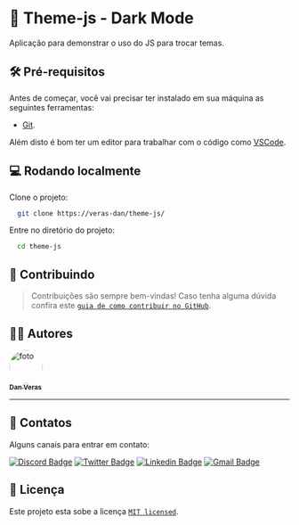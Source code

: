 # 📌 Theme-js - Dark Mode

Aplicação para demonstrar o uso do JS para trocar temas.

## 🛠 Pré-requisitos

Antes de começar, você vai precisar ter instalado em sua máquina as seguintes ferramentas:
 - [Git](https://git-scm.com).

Além disto é bom ter um editor para trabalhar com o código como [VSCode](https://code.visualstudio.com/).

## 💻 Rodando localmente

Clone o projeto:

```bash
  git clone https://veras-dan/theme-js/
```

Entre no diretório do projeto:

```bash
  cd theme-js
```


## 📝 Contribuindo

> Contribuições são sempre bem-vindas! Caso tenha alguma dúvida confira este [`guia de como contribuir no GitHub`](./CONTRIBUTING.md).

## ✍🏻 Autores

<a href="https://github.com/veras-dan">
 <img style="border-radius: 50%;" src="https://media.discordapp.net/attachments/891798888594436199/980284436954357780/perfil_dan.jpg?width=100&height=100" width="60px;" alt="foto"/>
 <br />
 <sub><b>Dan Veras</b></sub></a>
 <br />

---

## 📖 Contatos 

Alguns canais para entrar em contato:

[![Discord Badge](https://img.shields.io/badge/Discord-7289DA?style=for-the-badge&logo=discord&logoColor=white)](https://discord.com/users/Dan#5690)
[![Twitter Badge](https://img.shields.io/badge/Twitter-1ca0f1?style=for-the-badge&labelColor=1ca0f1&logo=twitter&logoColor=white&link=https://twitter.com/veras_dan)](https://twitter.com/veras_dan) 
[![Linkedin Badge](https://img.shields.io/badge/-Linkedin-blue?style=for-the-badge&logo=Linkedin&logoColor=white&link=https://www.linkedin.com/in/verasdanilo/)](https://www.linkedin.com/in/verasdanilo/) 
[![Gmail Badge](https://img.shields.io/badge/-Gmail-FF3333?style=for-the-badge&logo=gmail&logoColor=white&link=mailto:dveras1623@gmail.com)](mailto:dveras1623@gmail.com)

## 📝 Licença

Este projeto esta sobe a licença [`MIT licensed`](./LICENSE).